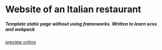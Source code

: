 <h1>Website of an Italian restaurant</h1>

<h5>Template static page without using frameworks. 
Written to learn scss and webpack</h5>

<a href="http://itally.vot.pl/" target="_blank">preview online</a>

